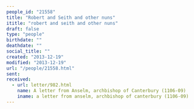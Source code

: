 ```yaml
---
people_id: "21558"
title: "Robert and Seith and other nuns"
ititle: "robert and seith and other nuns"
draft: false
type: "people"
birthdate: ""
deathdate: ""
social_title: ""
created: "2013-12-19"
modified: "2013-12-19"
url: "/people/21558.html"
sent:
received:
  - url: letter/982.html
    name: A letter from Anselm, archbishop of Canterbury (1106-09)
    iname: a letter from anselm, archbishop of canterbury (1106-09)
---
```

